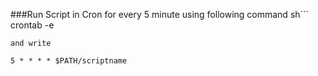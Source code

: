 ###Run Script in Cron for every 5 minute using following command
sh```
crontab -e
```
and write

5 * * * * $PATH/scriptname
